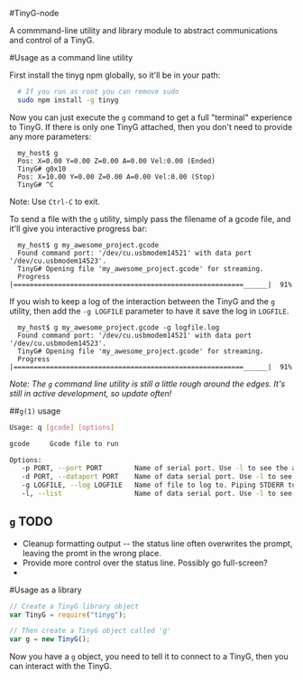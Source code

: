 #TinyG-node


A commmand-line utility and library module to abstract communications and control of a TinyG.

#Usage as a command line utility

First install the tinyg npm globally, so it'll be in your path:

```bash
  # If you run as root you can remove sudo
  sudo npm install -g tinyg
```

Now you can just execute the `g` command to get a full "terminal" experience to TinyG. If there is only one TinyG attached, then you don't need to provide any more parameters:

```
  my_host$ g
  Pos: X=0.00 Y=0.00 Z=0.00 A=0.00 Vel:0.00 (Ended)
  TinyG# g0x10
  Pos: X=10.00 Y=0.00 Z=0.00 A=0.00 Vel:0.00 (Stop)
  TinyG# ^C
```

Note: Use `Ctrl-C` to exit.

To send a file with the `g` utility, simply pass the filename of a gcode file, and it'll give you interactive progress bar:

```
  my_host$ g my_awesome_project.gcode
  Found command port: '/dev/cu.usbmodem14521' with data port '/dev/cu.usbmodem14523'.
  TinyG# Opening file 'my_awesome_project.gcode' for streaming.
  Progress |=========================================================______|  91%
```

If you wish to keep a log of the interaction between the TinyG and the `g` utility, then add the `-g LOGFILE` parameter to have it save the log in `LOGFILE`.

```
  my_host$ g my_awesome_project.gcode -g logfile.log
  Found command port: '/dev/cu.usbmodem14521' with data port '/dev/cu.usbmodem14523'.
  TinyG# Opening file 'my_awesome_project.gcode' for streaming.
  Progress |=========================================================______|  91%
```


_Note: The `g` command line utility is still a little rough around the edges. It's still in active development, so update often!_

##`g(1)` usage

```bash
Usage: q [gcode] [options]

gcode     Gcode file to run

Options:
   -p PORT, --port PORT        Name of serial port. Use -l to see the available ports.
   -d PORT, --dataport PORT    Name of data serial port. Use -l to see the available ports.
   -g LOGFILE, --log LOGFILE   Name of file to log to. Piping STDERR to a file will do the same thing (and trump this option).  [STDERR]
   -l, --list                  Name of data serial port. Use -l to see the available ports.
```

## `g` TODO

* Cleanup formatting output -- the status line often overwrites the prompt, leaving the promt in the wrong place.
* Provide more control over the status line. Possibly go full-screen?
*


#Usage as a library

```javascript
// Create a TinyG library object
var TinyG = require("tinyg");

// Then create a TinyG object called 'g'
var g = new TinyG();
```

Now you have a `g` object, you need to tell it to connect to a TinyG, then you can interact with the TinyG.
